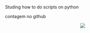 Studing how to do scripts on python


contagem no github
<p align="center"><img align="center" src="https://profile-counter.glitch.me/{saulocarvalho}/count.svg"/><p>
